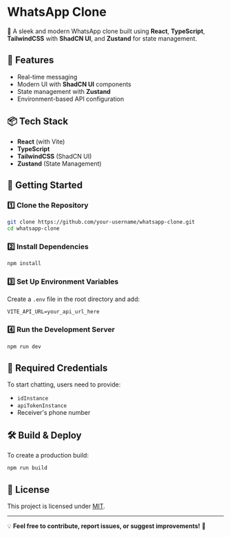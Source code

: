 # WhatsApp Clone

🚀 A sleek and modern WhatsApp clone built using **React**, **TypeScript**, **TailwindCSS** with **ShadCN UI**, and **Zustand** for state management.

## 🌟 Features

- Real-time messaging
- Modern UI with **ShadCN UI** components
- State management with **Zustand**
- Environment-based API configuration

## 📦 Tech Stack

- **React** (with Vite)
- **TypeScript**
- **TailwindCSS** (ShadCN UI)
- **Zustand** (State Management)

## 🚀 Getting Started

### 1️⃣ Clone the Repository

```sh
git clone https://github.com/your-username/whatsapp-clone.git
cd whatsapp-clone
```

### 2️⃣ Install Dependencies

```sh
npm install
```

### 3️⃣ Set Up Environment Variables

Create a `.env` file in the root directory and add:

```env
VITE_API_URL=your_api_url_here
```

### 4️⃣ Run the Development Server

```sh
npm run dev
```

## 🔑 Required Credentials

To start chatting, users need to provide:

- `idInstance`
- `apiTokenInstance`
- Receiver's phone number

## 🛠️ Build & Deploy

To create a production build:

```sh
npm run build
```

## 📜 License

This project is licensed under [MIT](LICENSE).

---

💡 **Feel free to contribute, report issues, or suggest improvements!** 🚀
